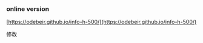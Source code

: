 ### online version 

[https://odebeir.github.io/info-h-500/](https://odebeir.github.io/info-h-500/)

修改
